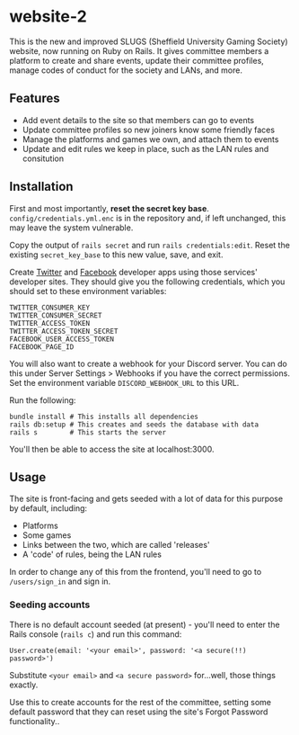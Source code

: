 # website-2

This is the new and improved SLUGS (Sheffield University Gaming Society)
website, now running on Ruby on Rails. It gives committee members a platform
to create and share events, update their committee profiles, manage codes of
conduct for the society and LANs, and more.

## Features

- Add event details to the site so that members can go to events
- Update committee profiles so new joiners know some friendly faces
- Manage the platforms and games we own, and attach them to events
- Update and edit rules we keep in place, such as the LAN rules and consitution

## Installation

First and most importantly, **reset the secret key base**. `config/credentials.yml.enc` is in the repository and, if left unchanged, this may leave the system vulnerable.

Copy the output of `rails secret` and run `rails credentials:edit`. Reset the existing `secret_key_base` to this new value, save, and exit.

Create [Twitter](https://apps.twitter.com/) and [Facebook](https://developers.facebook.com)  developer apps using those services'
developer sites. They should give you the following credentials, which you should set to these environment variables:

```
TWITTER_CONSUMER_KEY
TWITTER_CONSUMER_SECRET
TWITTER_ACCESS_TOKEN
TWITTER_ACCESS_TOKEN_SECRET
FACEBOOK_USER_ACCESS_TOKEN
FACEBOOK_PAGE_ID
```

You will also want to create a webhook for your Discord server. You can do this under Server Settings > Webhooks if you have the correct permissions. Set the environment variable `DISCORD_WEBHOOK_URL` to this URL.

Run the following:

```
bundle install # This installs all dependencies
rails db:setup # This creates and seeds the database with data
rails s        # This starts the server
```

You'll then be able to access the site at localhost:3000.

## Usage

The site is front-facing and gets seeded with a lot of data for this purpose by
default, including:

- Platforms
- Some games
- Links between the two, which are called 'releases'
- A 'code' of rules, being the LAN rules

In order to change any of this from the frontend, you'll need to go to
`/users/sign_in` and sign in.

### Seeding accounts

There is no default account seeded (at present) -
you'll need to enter the Rails console (`rails c`) and run this command:

```
User.create(email: '<your email>', password: '<a secure(!!) password>')
```

Substitute `<your email>` and `<a secure password>` for...well, those things
exactly.

Use this to create accounts for the rest of the committee, setting some default password that they can reset using the site's Forgot Password functionality..
